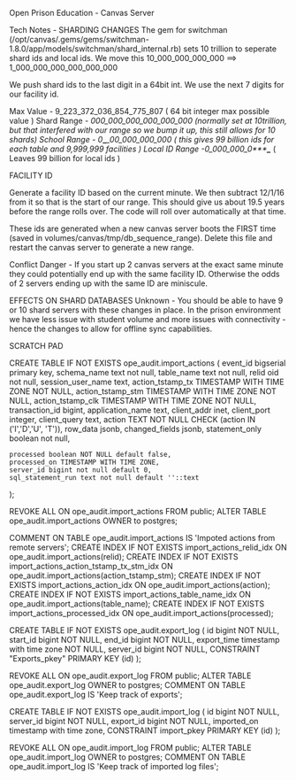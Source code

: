 
Open Prison Education - Canvas Server


Tech Notes - 
SHARDING CHANGES
The gem for switchman (/opt/canvas/.gems/gems/switchman-1.8.0/app/models/switchman/shard_internal.rb) sets
10 trillion to seperate shard ids and local ids. We move this 10_000_000_000_000 ==> 1_000_000_000_000_000_000

We push shard ids to the last digit in a 64bit int. We use the next 7 digits for our facility id.

Max Value -		9_223_372_036_854_775_807  ( 64 bit integer max possible value )
Shard Range - 	*_000_000_000_000_000_000  (normally set at 10trillion, but that interfered
											with our range so we bump it up, this still
											allows for 10 shards)
School Range - 	0_***_***_*00_000_000_000 ( this gives 99 billion ids for each table and
											9,999,999 facilities )
Local ID Range -0_000_000_0**_***_***_*** ( Leaves 99 billion for local ids )

FACILITY ID

Generate a facility ID based on the current minute. We then subtract 12/1/16 from it so that is
the start of our range. This should give us about 19.5 years before the range rolls over. The code
will roll over automatically at that time.

These ids are generated when a new canvas server boots the FIRST time
 (saved in volumes/canvas/tmp/db_sequence_range). Delete this file and restart the canvas server to generate
 a new range.

Conflict Danger - If you start up 2 canvas servers at the exact same minute they could potentially end up
with the same facility ID. Otherwise the odds of 2 servers ending up with the same ID are miniscule.

 
EFFECTS ON SHARD DATABASES
Unknown - You should be able to have 9 or 10 shard servers with these changes in place. In the prison
environment we have less issue with student volume and more issues with connectivity - hence the
changes to allow for offline sync capabilities.





SCRATCH PAD



CREATE TABLE IF NOT EXISTS ope_audit.import_actions (
    event_id bigserial primary key,
    schema_name text not null,
    table_name text not null,
    relid oid not null,
    session_user_name text,
    action_tstamp_tx TIMESTAMP WITH TIME ZONE NOT NULL,
    action_tstamp_stm TIMESTAMP WITH TIME ZONE NOT NULL,
    action_tstamp_clk TIMESTAMP WITH TIME ZONE NOT NULL,
    transaction_id bigint,
    application_name text,
    client_addr inet,
    client_port integer,
    client_query text,
    action TEXT NOT NULL CHECK (action IN ('I','D','U', 'T')),
    row_data jsonb,
    changed_fields jsonb,
    statement_only boolean not null,
    
    processed boolean NOT NULL default false,
    processed_on TIMESTAMP WITH TIME ZONE,
    server_id bigint not null default 0,
    sql_statement_run text not null default ''::text
);

REVOKE ALL ON ope_audit.import_actions FROM public;
ALTER TABLE ope_audit.import_actions
    OWNER to postgres;

COMMENT ON TABLE ope_audit.import_actions IS 'Impoted actions from remote servers';
CREATE INDEX IF NOT EXISTS import_actions_relid_idx ON ope_audit.import_actions(relid);
CREATE INDEX IF NOT EXISTS import_actions_action_tstamp_tx_stm_idx ON ope_audit.import_actions(action_tstamp_stm);
CREATE INDEX IF NOT EXISTS import_actions_action_idx ON ope_audit.import_actions(action);
CREATE INDEX IF NOT EXISTS import_actions_table_name_idx ON ope_audit.import_actions(table_name);
CREATE INDEX IF NOT EXISTS import_actions_processed_idx ON ope_audit.import_actions(processed);

CREATE TABLE IF NOT EXISTS ope_audit.export_log
(
    id bigint NOT NULL,
    start_id bigint NOT NULL,
    end_id bigint NOT NULL,
    export_time timestamp with time zone NOT NULL,
    server_id bigint NOT NULL,
    CONSTRAINT "Exports_pkey" PRIMARY KEY (id)
);

REVOKE ALL ON ope_audit.export_log FROM public;
ALTER TABLE ope_audit.export_log
    OWNER to postgres;
COMMENT ON TABLE ope_audit.export_log
    IS 'Keep track of exports';
	

CREATE TABLE IF NOT EXISTS ope_audit.import_log
(
    id bigint NOT NULL,
    server_id bigint NOT NULL,
    export_id bigint NOT NULL,
    imported_on timestamp with time zone,
    CONSTRAINT import_pkey PRIMARY KEY (id)
);

REVOKE ALL ON ope_audit.import_log FROM public;
ALTER TABLE ope_audit.import_log
    OWNER to postgres;
COMMENT ON TABLE ope_audit.import_log
    IS 'Keep track of imported log files';
	


